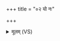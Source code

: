 +++
title = "०२ यो नः"

+++
<details><summary>मूलम् (VS)</summary>

यो नः॑ सु॒प्ताञ्जाग्र॑तो वाभि॒दासा॒त्तिष्ठ॑तो वा॒ चर॑तो जातवेदः। वै॑श्वान॒रेण॑ स॒युजा॑ स॒जोषा॒स्तान्प्र॒तीचो॒ निर्द॑ह जातवेदः ॥
</details>